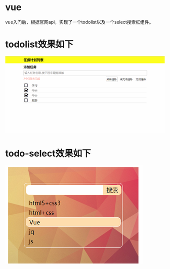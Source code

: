 # vue
vue入门后，根据官网api，实现了一个todolist以及一个select搜索框组件。

# todolist效果如下
![todolist](https://github.com/dianminggui/vue/blob/master/effect/vue-todo.png)

# todo-select效果如下
![todo-select](https://github.com/dianminggui/vue/blob/master/effect/vue-select.png)

